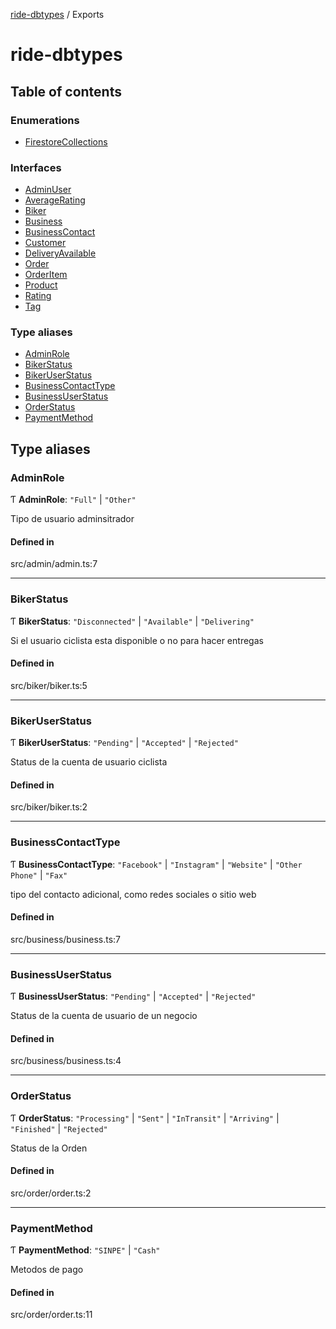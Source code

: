 [ride-dbtypes](README.md) / Exports

# ride-dbtypes

## Table of contents

### Enumerations

- [FirestoreCollections](enums/FirestoreCollections.md)

### Interfaces

- [AdminUser](interfaces/AdminUser.md)
- [AverageRating](interfaces/AverageRating.md)
- [Biker](interfaces/Biker.md)
- [Business](interfaces/Business.md)
- [BusinessContact](interfaces/BusinessContact.md)
- [Customer](interfaces/Customer.md)
- [DeliveryAvailable](interfaces/DeliveryAvailable.md)
- [Order](interfaces/Order.md)
- [OrderItem](interfaces/OrderItem.md)
- [Product](interfaces/Product.md)
- [Rating](interfaces/Rating.md)
- [Tag](interfaces/Tag.md)

### Type aliases

- [AdminRole](modules.md#adminrole)
- [BikerStatus](modules.md#bikerstatus)
- [BikerUserStatus](modules.md#bikeruserstatus)
- [BusinessContactType](modules.md#businesscontacttype)
- [BusinessUserStatus](modules.md#businessuserstatus)
- [OrderStatus](modules.md#orderstatus)
- [PaymentMethod](modules.md#paymentmethod)

## Type aliases

### AdminRole

Ƭ **AdminRole**: ``"Full"`` \| ``"Other"``

Tipo de usuario adminsitrador

#### Defined in

src/admin/admin.ts:7

___

### BikerStatus

Ƭ **BikerStatus**: ``"Disconnected"`` \| ``"Available"`` \| ``"Delivering"``

Si el usuario ciclista esta disponible o no para hacer entregas

#### Defined in

src/biker/biker.ts:5

___

### BikerUserStatus

Ƭ **BikerUserStatus**: ``"Pending"`` \| ``"Accepted"`` \| ``"Rejected"``

Status de la cuenta de usuario ciclista

#### Defined in

src/biker/biker.ts:2

___

### BusinessContactType

Ƭ **BusinessContactType**: ``"Facebook"`` \| ``"Instagram"`` \| ``"Website"`` \| ``"Other Phone"`` \| ``"Fax"``

tipo del contacto adicional, como redes sociales o sitio web

#### Defined in

src/business/business.ts:7

___

### BusinessUserStatus

Ƭ **BusinessUserStatus**: ``"Pending"`` \| ``"Accepted"`` \| ``"Rejected"``

Status de la cuenta de usuario de un negocio

#### Defined in

src/business/business.ts:4

___

### OrderStatus

Ƭ **OrderStatus**: ``"Processing"`` \| ``"Sent"`` \| ``"InTransit"`` \| ``"Arriving"`` \| ``"Finished"`` \| ``"Rejected"``

Status de la Orden

#### Defined in

src/order/order.ts:2

___

### PaymentMethod

Ƭ **PaymentMethod**: ``"SINPE"`` \| ``"Cash"``

Metodos de pago

#### Defined in

src/order/order.ts:11

